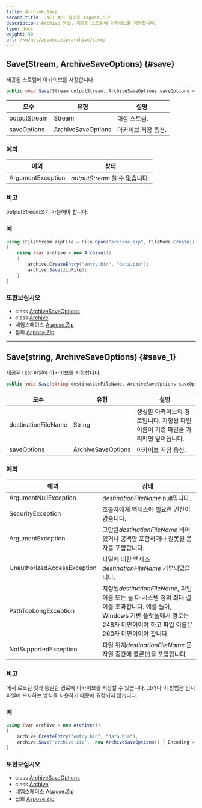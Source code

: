 ```yaml
---
title: Archive.Save
second_title: .NET API 참조용 Aspose.ZIP
description: Archive 방법. 제공된 스트림에 아카이브를 저장합니다.
type: docs
weight: 90
url: /ko/net/aspose.zip/archive/save/
---
```

## Save(Stream, ArchiveSaveOptions) {#save}

제공된 스트림에 아카이브를 저장합니다.

```csharp
public void Save(Stream outputStream, ArchiveSaveOptions saveOptions = null)
```

| 모수 | 유형 | 설명 |
| --- | --- | --- |
| outputStream | Stream | 대상 스트림. |
| saveOptions | ArchiveSaveOptions | 아카이브 저장 옵션. |

### 예외

| 예외 | 상태 |
| --- | --- |
| ArgumentException | *outputStream* 쓸 수 없습니다. |

### 비고

*outputStream*쓰기 가능해야 합니다.

### 예

```csharp
using (FileStream zipFile = File.Open("archive.zip", FileMode.Create))
{
    using (var archive = new Archive())
    {
        archive.CreateEntry("entry.bin", "data.bin");
        archive.Save(zipFile);
    }
}
```

### 또한보십시오

* class [ArchiveSaveOptions](../../../aspose.zip.saving/archivesaveoptions/)
* class [Archive](../)
* 네임스페이스 [Aspose.Zip](../../archive/)
* 집회 [Aspose.Zip](../../../)

---

## Save(string, ArchiveSaveOptions) {#save_1}

제공된 대상 파일에 아카이브를 저장합니다.

```csharp
public void Save(string destinationFileName, ArchiveSaveOptions saveOptions = null)
```

| 모수 | 유형 | 설명 |
| --- | --- | --- |
| destinationFileName | String | 생성할 아카이브의 경로입니다. 지정된 파일 이름이 기존 파일을 가리키면 덮어씁니다. |
| saveOptions | ArchiveSaveOptions | 아카이브 저장 옵션. |

### 예외

| 예외 | 상태 |
| --- | --- |
| ArgumentNullException | *destinationFileName* null입니다. |
| SecurityException | 호출자에게 액세스에 필요한 권한이 없습니다. |
| ArgumentException | 그만큼*destinationFileName* 비어 있거나 공백만 포함하거나 잘못된 문자를 포함합니다. |
| UnauthorizedAccessException | 파일에 대한 액세스*destinationFileName* 거부되었습니다. |
| PathTooLongException | 지정된*destinationFileName*, 파일 이름 또는 둘 다 시스템 정의 최대 길이를 초과합니다. 예를 들어, Windows 기반 플랫폼에서 경로는 248자 미만이어야 하고 파일 이름은 260자 미만이어야 합니다. |
| NotSupportedException | 파일 위치*destinationFileName* 문자열 중간에 콜론(:)을 포함합니다. |

### 비고

에서 로드된 것과 동일한 경로에 아카이브를 저장할 수 있습니다. 그러나 이 방법은 임시 파일에 복사하는 방식을 사용하기 때문에 권장되지 않습니다.

### 예

```csharp
using (var archive = new Archive())
{
    archive.CreateEntry("entry.bin", "data.bin");
    archive.Save("archive.zip",  new ArchiveSaveOptions() { Encoding = Encoding.ASCII });
}
```

### 또한보십시오

* class [ArchiveSaveOptions](../../../aspose.zip.saving/archivesaveoptions/)
* class [Archive](../)
* 네임스페이스 [Aspose.Zip](../../archive/)
* 집회 [Aspose.Zip](../../../)



